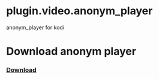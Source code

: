 # plugin.video.anonym_player
anonym_player for kodi


# Download anonym player

### [Download](https://github.com/zoreu/plugin.video.anonym_player/raw/main/plugin.video.anonym_player.zip)
